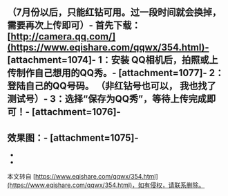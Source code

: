 **（7月份以后，只能红钻可用。过一段时间就会换掉，需要再次上传即可）**-
首先下载：[http://camera.qq.com/](https://www.eqishare.com/qqwx/354.html)-
\[attachment=1074\]-
1：安装 QQ相机后，拍照或上传制作自己想用的QQ秀。-
\[attachment=1077\]-
2：登陆自己的QQ号码。 （非红钻号也可以， 我也找了测试号）-
3：选择“保存为QQ秀”，等待上传完成即可！-
\[attachment=1076\]-
-
效果图：-
\[attachment=1075\]-
-
-

-

本文转自 [https://www.eqishare.com/qqwx/354.html](https://www.eqishare.com/qqwx/354.html)，如有侵权，请联系删除。
